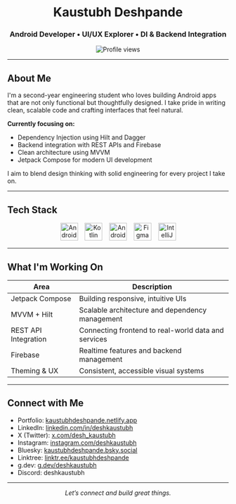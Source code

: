 <h1 align="center">Kaustubh Deshpande</h1>
<h3 align="center">Android Developer • UI/UX Explorer • DI & Backend Integration</h3>

<p align="center">
  <img src="https://komarev.com/ghpvc/?username=deshkaustubh&color=0e75b6&style=flat" alt="Profile views" />
</p>

---

## About Me

I'm a second-year engineering student who loves building Android apps that are not only functional but thoughtfully designed. I take pride in writing clean, scalable code and crafting interfaces that feel natural.

**Currently focusing on:**
- Dependency Injection using Hilt and Dagger
- Backend integration with REST APIs and Firebase
- Clean architecture using MVVM
- Jetpack Compose for modern UI development

I aim to blend design thinking with solid engineering for every project I take on.

---

## Tech Stack

<div align="center">
  <img src="https://cdn.jsdelivr.net/gh/devicons/devicon/icons/android/android-original.svg" height="40" alt="Android" />
  &nbsp;&nbsp;
  <img src="https://cdn.jsdelivr.net/gh/devicons/devicon/icons/kotlin/kotlin-original.svg" height="40" alt="Kotlin" />
  &nbsp;&nbsp;
  <img src="https://cdn.jsdelivr.net/gh/devicons/devicon/icons/androidstudio/androidstudio-original.svg" height="40" alt="Android Studio" />
  &nbsp;&nbsp;
  <img src="https://cdn.jsdelivr.net/gh/devicons/devicon/icons/figma/figma-original.svg" height="40" alt="Figma" />
  &nbsp;&nbsp;
  <img src="https://cdn.jsdelivr.net/gh/devicons/devicon/icons/intellij/intellij-original.svg" height="40" alt="IntelliJ" />
</div>

---

## What I'm Working On

| Area                 | Description                                           |
|----------------------|-------------------------------------------------------|
| Jetpack Compose      | Building responsive, intuitive UIs                    |
| MVVM + Hilt          | Scalable architecture and dependency management       |
| REST API Integration | Connecting frontend to real-world data and services   |
| Firebase             | Realtime features and backend management              |
| Theming & UX         | Consistent, accessible visual systems                 |

---

## Connect with Me

- Portfolio: [kaustubhdeshpande.netlify.app](https://kaustubhdeshpande.netlify.app)
- LinkedIn: [linkedin.com/in/deshkaustubh](https://linkedin.com/in/deshkaustubh)
- X (Twitter): [x.com/desh_kaustubh](https://x.com/desh_kaustubh)
- Instagram: [instagram.com/deshkaustubh](https://instagram.com/deshkaustubh)
- Bluesky: [kaustubhdeshpande.bsky.social](https://bsky.app/profile/kaustubhdeshpande.bsky.social)
- Linktree: [linktr.ee/kaustubhdeshpande](https://linktr.ee/kaustubhdeshpande)
- g.dev: [g.dev/deshkaustubh](https://g.dev/deshkaustubh)
- Discord: deshkaustubh

---

<p align="center"><i>Let’s connect and build great things.</i></p>
